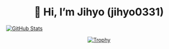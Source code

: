 <h1 align="center">👋 Hi, I’m Jihyo (jihyo0331)</h1>

<p align="center">
  <a href="https://github.com/jihyo0331">
</p>
  <img src="https://github-readme-stats.vercel.app/api?username=jihyo0331&show_icons=true&theme=dark&hide_border=true" alt="GitHub Stats" />
<p align="center">
  <img src="https://github-profile-trophy.vercel.app/?username=jihyo0331&theme=dark&no-frame=true" alt="Trophy" />
</p>
